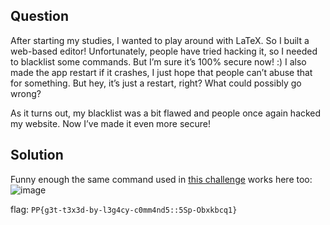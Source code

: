 ## Question
After starting my studies, I wanted to play around with LaTeX. So I built a web-based editor! Unfortunately, people have tried hacking it, so I needed to blacklist some commands. But I’m sure it’s 100% secure now! :) I also made the app restart if it crashes, I just hope that people can’t abuse that for something. But hey, it’s just a restart, right? What could possibly go wrong?

As it turns out, my blacklist was a bit flawed and people once again hacked my website. Now I’ve made it even more secure!

## Solution
Funny enough the same command used in [this challenge](https://github.com/Rishblol/CTF-Solves/blob/main/Platypwn2024/Texnically%20Insecure.md) works here too:
![image](https://github.com/user-attachments/assets/0841bc2d-aae1-4460-b675-fb2cfb3e79f6)

flag: ```PP{g3t-t3x3d-by-l3g4cy-c0mm4nd5::5Sp-Obxkbcq1}```
